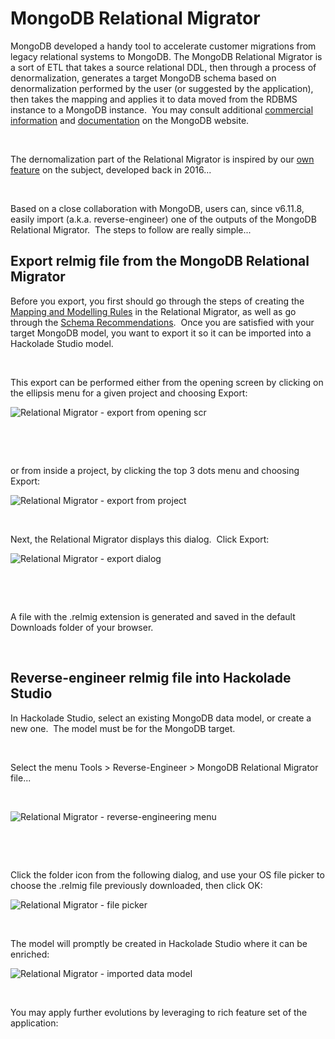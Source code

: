 # MongoDB Relational Migrator

MongoDB developed a handy tool to accelerate customer migrations from legacy relational systems to MongoDB. The MongoDB Relational Migrator is a sort of ETL that takes a source relational DDL, then through a process of denormalization, generates a target MongoDB schema based on denormalization performed by the user (or suggested by the application), then takes the mapping and applies it to data moved from the RDBMS instance to a MongoDB instance.&nbsp; You may consult additional [commercial information](<https://www.mongodb.com/products/relational-migrator> "target=\"\_blank\"") and [documentation](<https://www.mongodb.com/docs/relational-migrator/> "target=\"\_blank\"") on the MongoDB website.

&nbsp;

The dernomalization part of the Relational Migrator is inspired by our [own feature](<SuggestdenormalizationofaSQLsche.md>) on the subject, developed back in 2016...

&nbsp;

Based on a close collaboration with MongoDB, users can, since v6.11.8, easily import (a.k.a. reverse-engineer) one of the outputs of the MongoDB Relational Migrator.&nbsp; The steps to follow are really simple... &nbsp;

## Export relmig file from the MongoDB Relational Migrator

Before you export, you first should go through the steps of creating the [Mapping and Modelling Rules](<https://www.mongodb.com/docs/relational-migrator/mapping-rules/mapping-rules/> "target=\"\_blank\"") in the Relational Migrator, as well as go through the [Schema Recommendations](<https://www.mongodb.com/docs/relational-migrator/mapping-rules/new-rules-suggested-mappings/> "target=\"\_blank\"").&nbsp; Once you are satisfied with your target MongoDB model, you want to export it so it can be imported into a Hackolade Studio model.

&nbsp;

This export can be performed either from the opening screen by clicking on the ellipsis menu for a given project and choosing Export:

![Relational Migrator - export from opening scr](<lib/Relational Migrator - export from opening scr.png>)

&nbsp;

&nbsp;

or from inside a project, by clicking the top 3 dots menu and choosing Export:

![Relational Migrator - export from project](<lib/Relational Migrator - export from project.png>)

&nbsp;

Next, the Relational Migrator displays this dialog.&nbsp; Click Export:

![Relational Migrator - export dialog](<lib/Relational Migrator - export dialog.png>)

&nbsp;

&nbsp;

A file with the .relmig extension is generated and saved in the default Downloads folder of your browser.

&nbsp;

## Reverse-engineer relmig file into Hackolade Studio

In Hackolade Studio, select an existing MongoDB data model, or create a new one.&nbsp; The model must be for the MongoDB target.

&nbsp;

Select the menu Tools \> Reverse-Engineer \> MongoDB Relational Migrator file...

&nbsp;

![Relational Migrator - reverse-engineering menu](<lib/Relational Migrator- reverse-engineering menu.png>)

&nbsp;

&nbsp;

Click the folder icon from the following dialog, and use your OS file picker to choose the .relmig file previously downloaded, then click OK:

![Relational Migrator - file picker](<lib/Relational Migrator - file picker.png>)

&nbsp;

The model will promptly be created in Hackolade Studio where it can be enriched:

![Relational Migrator - imported data model](<lib/Relational Migrator - imported data model.png>)

&nbsp;

You may apply further evolutions by leveraging to rich feature set of the application:

&nbsp;

